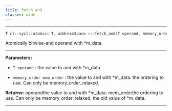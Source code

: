 ```yaml
---
title: fetch_and
classes: wide
---
```



---

```cpp
T cl::sycl::atomic< T, addressSpace >::fetch_and(T operand, memory_order mem_order=memory_order::relaxed)
```


Atomically bitwise-and operand with *m_data. 


---
**Parameters:**

 - `T operand`
: the value to and with *m_data. 

 - `memory_order mem_order`
: the value to and with *m_data. the ordering to use. Can only be memory_order_relaxed. 

**Returns:** operandthe value to and with *m_data. mem_orderthe ordering to use. Can only be memory_order_relaxed. the old value of *m_data. 

---
